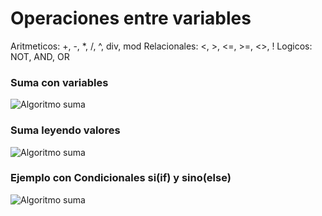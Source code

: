 # Operaciones entre variables

 Aritmeticos: +, -, *, /, ^, div, mod
 Relacionales: <, >, <=, >=, <>, !
 Logicos: NOT, AND, OR

### Suma con variables 
![Algoritmo suma](suma.psc "This is a sample image.")

### Suma leyendo valores
![Algoritmo suma](sumaDigitada.psc "This is a sample image.")

### Ejemplo con Condicionales si(if) y sino(else)
![Algoritmo suma](ValidarNumerosMayores.psc "This is a sample image.")